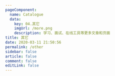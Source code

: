 ```yaml
---
pageComponent:
  name: Catalogue
  data:
    key: 04.其它
    imgUrl: /more.png
    description: 学习、面试、在线工具等更多文章和页面
title: 其它
date: 2020-03-11 21:50:56
permalink: /other
sidebar: false
article: false
comment: false
editLink: false
---
```

